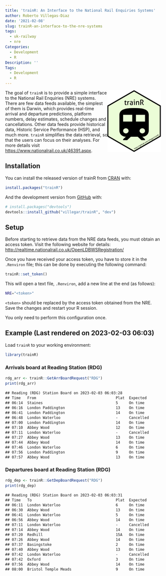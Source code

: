 ```yaml
---
title: 'trainR: An Interface to the National Rail Enquiries Systems'
author: Roberto Villegas-Diaz
date: '2021-02-08'
slug: trainR-an-interface-to-the-nre-systems
tags:
  - uk-railway
  - nre
Categories:
  - Development
  - R
Description: ''
Tags:
  - Development
  - R
---
```


<img src="https://raw.githubusercontent.com/villegar/trainR/main/inst/images/logo.png" alt="logo" align="right" height=200px/>

The goal of `trainR` is to provide a simple interface to the 
National Rail Enquiries (NRE) systems. There are few data feeds 
available, the simplest of them is Darwin, which provides real-time 
arrival and departure predictions, platform numbers, delay estimates, 
schedule changes and cancellations. Other data feeds provide historical 
data, Historic Service Performance (HSP), and much more. `trainR` 
simplifies the data retrieval, so that the users can focus on their 
analyses. For more details visit 
https://www.nationalrail.co.uk/46391.aspx.

## Installation

You can install the released version of trainR from [CRAN](https://CRAN.R-project.org) with:

``` r
install.packages("trainR")
```

And the development version from [GitHub](https://github.com/) with:

``` r
# install.packages("devtools")
devtools::install_github("villegar/trainR", "dev")
```

## Setup
Before starting to retrieve data from the NRE data feeds, you must obtain an access token. 
Visit the following website for details: http://realtime.nationalrail.co.uk/OpenLDBWSRegistration/

Once you have received your access token, you have to store it in the `.Renviron` file; this can be 
done by executing the following command:


```r
trainR::set_token()
```

This will open a text file, `.Renviron`, add a new line at the end (as follows):

```bash
NRE="<token>"
```

`<token>` should be replaced by the access token obtained from the NRE. Save the changes and restart 
your R session.

You only need to perform this configuration once.

## Example (Last rendered on 2023-02-03 06:03)

Load `trainR` to your working environment:

```r
library(trainR)
```

### Arrivals board at Reading Station (RDG)


```r
rdg_arr <- trainR::GetArrBoardRequest("RDG")
print(rdg_arr)
```

```
## Reading (RDG) Station Board on 2023-02-03 06:03:28
## Time   From                                    Plat  Expected
## 06:14  Staines                                 5     On time
## 06:16  London Paddington                       13    On time
## 06:41  London Paddington                       14    On time
## 06:48  London Waterloo                         -     Cancelled
## 07:00  London Paddington                       14    On time
## 07:10  Abbey Wood                              12    On time
## 07:11  London Waterloo                         -     Cancelled
## 07:27  Abbey Wood                              13    On time
## 07:44  Abbey Wood                              14    On time
## 07:46  London Waterloo                         6     On time
## 07:56  London Paddington                       9     On time
## 07:57  Abbey Wood                              13    On time
```

### Departures board at Reading Station (RDG)


```r
rdg_dep <- trainR::GetDepBoardRequest("RDG")
print(rdg_dep)
```

```
## Reading (RDG) Station Board on 2023-02-03 06:03:31
## Time   To                                      Plat  Expected
## 06:11  London Waterloo                         6     On time
## 06:30  Abbey Wood                              13    On time
## 06:41  London Waterloo                         5     On time
## 06:56  Abbey Wood                              14    On time
## 07:11  London Waterloo                         -     Cancelled
## 07:14  Abbey Wood                              14    On time
## 07:20  Redhill                                 15A   On time
## 07:26  Abbey Wood                              14    On time
## 07:37  Basingstoke                             2     On time
## 07:40  Abbey Wood                              13    On time
## 07:42  London Waterloo                         -     Cancelled
## 07:42  Oxford                                  3     On time
## 07:56  Abbey Wood                              14    On time
## 08:00  Bristol Temple Meads                    9     On time
```
